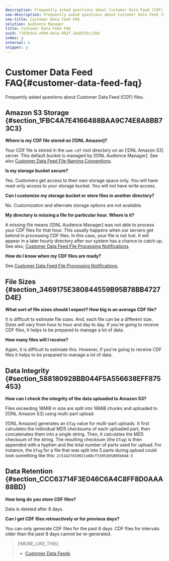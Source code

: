 ```yaml
---
description: Frequently asked questions about Customer Data Feed (CDF) files.
seo-description: Frequently asked questions about Customer Data Feed (CDF) files.
seo-title: Customer Data Feed FAQ
solution: Audience Manager
title: Customer Data Feed FAQ
uuid: 7183b3e2-e999-4e1e-892f-2bab335c13b6
index: y
internal: n
snippet: y
---
```


# Customer Data Feed FAQ{#customer-data-feed-faq}

Frequently asked questions about Customer Data Feed (CDF) files.

## Amazon S3 Storage {#section_1FBC4A7E4166488BAA9C74E8A8BB73C3}

**Where is my CDF file stored on [!DNL Amazon]?**

Your CDF file is stored in the `aam-cdf` root directory on an [!DNL Amazon S3] server. This default bucket is managed by [!DNL Audience Manager]. See also [Customer Data Feed File Naming Conventions](../c-features/cdf-files.md#reference_DAC53BEEA60B426588D1B66B3B92E8C1).

**Is my storage bucket secure?**

Yes. Customers get access to their own storage space only. You will have read-only access to your storage bucket. You will not have write access.

**Can I customize my storage bucket or store files in another directory?**

No. Customization and alternate storage options are not available.

**My directory is missing a file for particular hour. Where is it?**

A missing file means [!DNL Audience Manager] was not able to process your CDF files for that hour. This usually happens when our servers get behind in processing CDF files. In this case, your file is not lost. It will appear in a later hourly directory after our system has a chance to catch up. See also, [Customer Data Feed File Processing Notifications](../c-features/cdf-files.md#concept_00F913A9946A4A10A0F34269AC84A563).

**How do I know when my CDF files are ready?**

See [Customer Data Feed File Processing Notifications](../c-features/cdf-files.md#concept_00F913A9946A4A10A0F34269AC84A563).

## File Sizes {#section_3469175E380844559B95B78BB4727D4E}

**What sort of file sizes should I expect? How big is an average CDF file?**

It is difficult to estimate file sizes. And, each file can be a different size. Sizes will vary from hour to hour and day to day. If you're going to receive CDF files, it helps to be prepared to manage a lot of data.

**How many files will I receive?**

Again, it is difficult to estimate this. However, if you're going to receive CDF files it helps to be prepared to manage a lot of data.

## Data Integrity {#section_588180928BB044F5A556638EFF875453}

**How can I check the integrity of the data uploaded to Amazon S3?**

Files exceeding 16MiB in size are split into 16MiB chunks and uploaded to [!DNL Amazon S3] using multi-part upload.

[!DNL Amazon] generates an `ETag` value for multi-part uploads. It first calculates the individual MD5 checksums of each uploaded part, then concatenates them into a single string. Then, it calculates the MD5 checksum of the string. The resulting checksum (the `ETag`) is then appended with a hyphen and the total number of parts used for upload. For instance, the `ETag` for a file that was split into 5 parts during upload could look something like this: `2c51427d19021e88cf3395365895b6d4-5`

## Data Retention {#section_CCC63714F3E046C6A4C8FF8D0AAA88BD}

**How long do you store CDF files?**

Data is deleted after 8 days.

**Can I get CDF files retroactively or for previous days?**

You can only generate CDF files for the past 8 days. CDF files for intervals older than the past 8 days cannot be re-generated. 

>[!MORE_LIKE_THIS]
>
>* [Customer Data Feeds](../c-features/cdf-files.md#concept_114B993EC5E246AE8CDD55E695B344FC)
